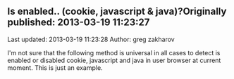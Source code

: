 ## Is enabled.. (cookie, javascript & java)?Originally published: 2013-03-19 11:23:27 
Last updated: 2013-03-19 11:23:28 
Author: greg zakharov 
 
I'm not sure that the following method is universal in all cases to detect is enabled or disabled cookie, javascript and java in user browser at current moment. This is just an example.